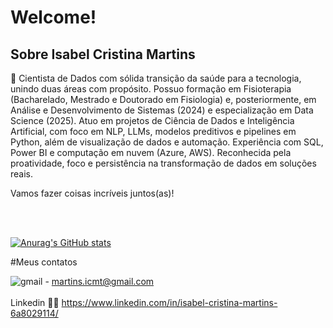 <h1>Welcome!</h1>

<h2> Sobre Isabel Cristina Martins </h2>

👋 Cientista de Dados com sólida transição da saúde para a tecnologia, unindo duas áreas com propósito. Possuo formação em Fisioterapia (Bacharelado, Mestrado e Doutorado em Fisiologia) e, posteriormente, em Análise e Desenvolvimento de Sistemas (2024) e especialização em Data Science (2025). Atuo em projetos de Ciência de Dados e Inteligência Artificial, com foco em NLP, LLMs, modelos preditivos e pipelines em Python, além de visualização de dados e automação. Experiência com SQL, Power BI e computação em nuvem (Azure, AWS). Reconhecida pela proatividade, foco e persistência na transformação de dados em soluções reais.


Vamos fazer coisas incríveis juntos(as)!


<br> </br>




[![Anurag's GitHub stats](https://github-readme-stats.vercel.app/api?username=IsaCristinaMartins&show_icons=true&theme=radical)](https://github.com/anuraghazra/github-readme-stats)



#Meus contatos


![gmail](https://img.shields.io/badge/Gmail-D14836?style=for-the-badge&logo=gmail&logoColor=white)  - martins.icmt@gmail.com
<br> </br>
Linkedin 👋👋 https://www.linkedin.com/in/isabel-cristina-martins-6a8029114/ 
